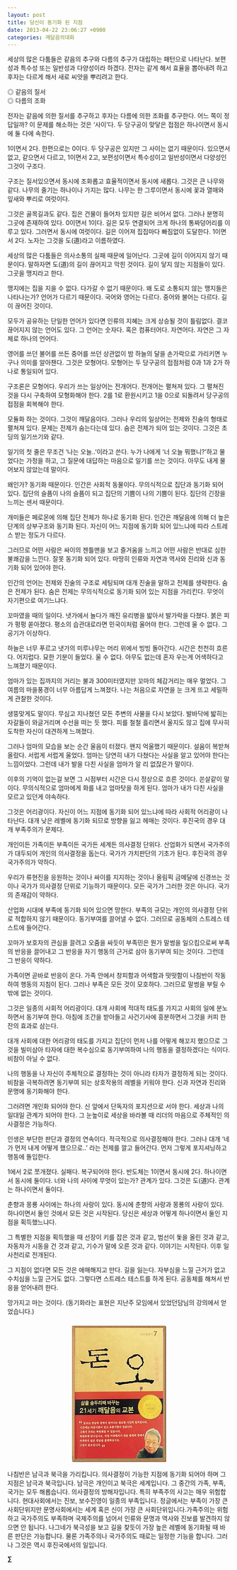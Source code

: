 ```yaml
---
layout: post
title: 당신이 동기화 된 지점
date: 2013-04-22 23:06:27 +0900
categories: 깨달음의대화
---
```

세상의 많은 다툼들은 같음의 추구와 다름의 추구가 대립하는 패턴으로 나타난다. 보편성과 특수성 또는 일반성과 다양성이라 하겠다. 전자는 같게 해서 효율을 뽑아내려 하고 후자는 다르게 해서 새로 씨앗을 뿌리려고 한다. 



◎ 같음의 질서   
◎ 다름의 조화

  


전자는 같음에 의한 질서를 추구하고 후자는 다름에 의한 조화를 추구한다. 어느 쪽이 정답일까? 이 문제를 해소하는 것은 ‘사이’다. 두 당구공이 맞닿은 접점은 하나이면서 동시에 둘 다에 속한다. 


  


1이면서 2다. 한편으로는 0이다. 두 당구공은 있지만 그 사이는 없기 때문이다. 있으면서 없고, 같으면서 다르고, 1이면서 2고, 보편성이면서 특수성이고 일반성이면서 다양성인 그것이 구조다. 


  


구조는 질서있으면서 동시에 조화롭고 효율적이면서 동시에 새롭다. 그것은 큰 나무와 같다. 나무의 줄기는 하나이나 가지는 많다. 나무는 한 그루이면서 동시에 꽃과 열매와 잎새와 뿌리로 여럿이다. 


  


그것은 골목길과도 같다. 집은 건물이 들어차 있지만 길은 비어서 없다. 그러나 분명히 그곳에 존재하여 있다. 0이면서 1이다. 길은 모두 연결되어 크게 하나의 통짜덩어리를 이루고 있다. 그러면서 동시에 여럿이다. 길은 이어져 집집마다 빠짐없이 도달한다. 1이면서 2다. 노자는 그것을 도(道)라고 이름하였다. 


  


세상의 많은 다툼들은 의사소통의 실패 때문에 일어난다. 그곳에 길이 이어지지 않기 때문이다. 말하자면 도(道)의 길이 끊어지고 막힌 것이다. 길이 닿지 않는 지점들이 있다. 그곳을 맹지라고 한다. 


  


맹지에는 집을 지을 수 없다. 다가갈 수 없기 때문이다. 왜 도로 소통되지 않는 맹지들은 나타나는가? 언어가 다르기 때문이다. 국어와 영어는 다르다. 중어와 불어는 다르다. 길이 끊어진 것이다.


  


모두가 공유하는 단일한 언어가 있다면 인류의 지혜는 크게 상승될 것이 틀림없다. 결코 끊어지지 않는 언어도 있다. 그 언어는 숫자다. 혹은 컴퓨터어다. 자연어다. 자연은 그 자체로 하나의 언어다. 


  


영어를 쓰던 불어를 쓰든 중어를 쓰던 상관없이 밤 하늘의 달을 손가락으로 가리키면 누구나 의미를 알아챈다. 그것은 모형어다. 모형어는 두 당구공의 접점처럼 0과 1과 2가 하나로 통일되어 있다. 


  


구조론은 모형어다. 우리가 쓰는 일상어는 전개어다. 전개어는 펼쳐져 있다. 그 펼쳐진 것을 다시 구축하여 모형화해야 한다. 2를 1로 환원시키고 1을 0으로 되돌려서 당구공의 접점을 회복해야 한다.


  


모듈화 하는 것이다. 그것이 깨달음이다. 그러나 우리의 일상어는 전제와 진술의 형태로 펼쳐져 있다. 문제는 전제가 숨는다는데 있다. 숨은 전제가 되어 있는 것이다. 그것은 초딩의 일기쓰기와 같다. 


  


일기의 첫 줄은 무조건 ‘나는 오늘..’이라고 쓴다. 누가 나에게 ‘너 오늘 뭐했니?’하고 물었다는 가정을 하고, 그 질문에 대답하는 마음으로 일기를 쓰는 것이다. 아무도 내게 물어보지 않았는데 말이다. 


  


왜인가? 동기화 때문이다. 인간은 사회적 동물이다. 무의식적으로 집단과 동기화 되어 있다. 집단의 슬픔이 나의 슬픔이 되고 집단의 기쁨이 나의 기쁨이 된다. 집단의 긴장을 느끼는 센서 때문이다. 


  


개미들은 페로몬에 의해 집단 전체가 하나로 동기화 된다. 인간은 깨달음에 의해 더 높은 단계의 상부구조와 동기화 된다. 자신이 어느 지점에 동기화 되어 있느냐에 따라 스트레스 받는 정도가 다르다.


  


그러므로 어떤 사람은 싸이의 젠틀맨을 보고 즐거움을 느끼고 어떤 사람은 반대로 심한 불쾌감을 느낀다. 잘못 동기화 되어 있다. 마땅히 인류와 자연과 역사와 진리와 신과 동기화 되어 있어야 한다. 


  


인간의 언어는 전제와 진술의 구조로 세팅되며 대개 진술을 말하고 전제를 생략한다. 숨은 전제가 된다. 숨은 전제는 무의식적으로 동기화 되어 있는 지점을 가리킨다. 무엇이 자기편으로 여기느냐다. 


  


꼬마였을 때의 일이다. 냇가에서 놀다가 깨진 유리병을 밟아서 발가락을 다쳤다. 붉은 피가 펑펑 쏟아졌다. 평소의 습관대로라면 민국이처럼 울어야 한다. 그런데 울 수 없다. 그 공기가 이상하다. 


  


하늘은 너무 푸르고 냇가의 미루나무는 머리 위에서 빙빙 돌아간다. 시간은 천천히 흐른다. 어지럽다. 묘한 기분이 들었다. 울 수 없다. 아무도 없는데 혼자 우는게 어색하다고 느껴졌기 때문이다. 


  


엄마가 있는 집까지의 거리는 불과 300미터였지만 꼬마의 체감거리는 매우 멀었다. 그 여름의 마을풍경이 너무 아름답게 느껴졌다. 나는 처음으로 자연을 눈 크게 뜨고 세밀하게 관찰한 것이다. 


  


생뚱맞게도 말이다. 무심고 지나쳤던 모든 주변의 사물을 다시 보았다. 발바닥에 밟히는 자갈들이 와글거리며 수선을 떠는 듯 했다. 피를 철철 흘리면서 울지도 않고 집에 무사히 도착한 자신이 대견하게 느껴졌다. 


  


그러나 엄마의 모습을 보는 순간 울음이 터졌다. 왠지 억울했기 때문이다. 설움이 복받쳐 올랐다. 서럽게 서럽게 울었다. 엄마는 당연히 내가 다쳤다는 사실을 알고 있어야 한다는 느낌이었다. 그런데 내가 발을 다친 사실을 엄마가 알 리 없잖은가 말이다. 


  


이후의 기억이 없는걸 보면 그 시점부터 시간은 다시 정상으로 흐른 것이다. 쏜살같이 말이다. 무의식적으로 엄마에게 화를 내고 엄마탓을 하게 된다. 엄마가 내가 다친 사실을 모르고 있던게 야속하다.


  


그것은 어리광이다. 자신이 어느 지점에 동기화 되어 있느냐에 따라 사회적 어리광이 나타난다. 대개 낮은 레벨에 동기화 되므로 방향을 잃고 헤매는 것이다. 후진국의 경우 대개 부족주의가 문제다.


  


개인이든 가족이든 부족이든 국가든 세계든 의사결정 단위다. 산업화가 되면서 국가주의가 대두되어 개인의 의사결정을 돕는다. 국가가 가치판단의 기초가 된다. 후진국의 경우 국가주의가 약하다. 


  


우리가 류현진을 응원하는 것이나 싸이를 지지하는 것이나 올림픽 금메달에 신경쓰는 것이나 국가가 의사결정 단위로 기능하기 때문이다. 모든 국가가 그러한 것은 아니다. 국가의 존재감이 약하다. 


  


산업화 시대에 부족에 동기화 되어 있으면 망한다. 부족의 규모는 개인의 의사결정 단위로 적합하지 않기 때문이다. 동기부여를 끌어낼 수 없다. 그러므로 공동체의 스트레스 테스트에 들어간다. 


  


꼬마가 보호자의 관심을 끌려고 오줌을 싸듯이 부족민은 뭔가 말썽을 일으킴으로써 부족의 반응을 끌어내고 그 반응을 자기 행동의 근거로 삼아 동기부여 되는 것이다. 그런데 그 반응이 약하다.


  


가족이면 곧바로 반응이 온다. 가족 안에서 창피함과 어색함과 떳떳함이 나침반이 작동하여 행동의 지침이 된다. 그러나 부족은 모든 것이 모호하다. 그러므로 말썽을 부릴 수 밖에 없는 것이다. 


  


그것은 일종의 사회적 어리광이다. 대개 사회에 적대적 태도를 가지고 사회의 일에 분노하면서 동기부여 한다. 아침에 조간을 받아들고 사건기사에 흥분하면서 그것을 커피 한 잔의 효과로 삼는다.


  


대개 사회에 대한 어리광의 태도를 가지고 집단이 먼저 나를 어떻게 해꼬지 했으므로 그것을 빌미삼아 타자에 대한 복수심으로 동기부여하여 나의 행동을 결정하겠다는 식이다. 비참이 아닐 수 없다. 


  


나의 행동을 나 자신이 주체적으로 결정하는 것이 아니라 타자가 결정하게 되는 것이다. 비참을 극복하려면 동기부여 되는 상호작용의 레벨을 키워야 한다. 신과 자연과 진리와 문명에 동기화해야 한다. 


  


그러려면 개인화 되어야 한다. 신 앞에서 단독자의 포지션으로 서야 한다. 세상과 나의 일대일 관계가 되어야 한다. 그 눈높이로 세상을 바라볼 때 리더의 마음으로 주체적인 의사결정은 가능하다. 


  


인생은 부단한 판단과 결정의 연속이다. 적극적으로 의사결정해야 한다. 그러나 대개 ‘네가 먼저 내게 어떻게 했으므로..’ 라는 전제를 깔고 들어간다. 먼저 그렇게 포지셔닝하고 행동에 돌입한다. 


  


1에서 2로 쪼개졌다. 실패다. 복구되어야 한다. 반도체는 1이면서 동시에 2다. 하나이면서 동시에 둘이다. 너와 나의 사이에 무엇이 있는가? 관계가 있다. 그것은 도(道)다. 관계는 하나이면서 둘이다. 


  


춘향과 몽룡 사이에는 하나의 사랑이 있다. 동시에 춘향의 사랑과 몽룡의 사랑이 있다. 하나이면서 둘인 것에서 모든 것은 시작된다. 당신은 세상과 어떻게 하나이면서 둘인 지점을 획득했느냐다. 


  


그 특별한 지점을 획득했을 때 선장이 키를 잡은 것과 같고, 범선이 돛을 올린 것과 같고, 자동차가 시동을 건 것과 같고, 기수가 말에 오른 것과 같다. 이야기는 시작된다. 이후 일사천리로 전개된다. 


  


그 지점이 없다면 모든 것은 애매해지고 만다. 길을 잃는다. 자부심을 느낄 근거가 없고 수치심을 느낄 근거도 없다. 그렇다면 스트레스 테스트를 하게 된다. 공동체를 해쳐서 반응을 얻어내려 한다.


  


망가지고 마는 것이다. (동기화라는 표현은 지난주 모임에서 있었던담님의 강의에서 얻었습니다.)


  






 ###


  




<p align="center">
  <a href="?mid=DonOh"><img alt="345678.jpg" src="files/attach/images/198/727/315/55.JPG" /> <br /></a>
</p>



나침반은 남극과 북극을 가리킵니다. 의사결정이 가능한 지점에 동기화 되어야 하며 그 지점은 남극과 북극입니다. 남극은 개인이고 북극은 세계입니다. 그 중간의 가족, 부족, 국가는 모두 해롭습니다. 의사결정의 방해자입니다. 특히 부족주의 사고는 매우 위험합니다. 현대사회에서는 진보, 보수진영이 일종의 부족입니다. 정글에서는 부족이 가장 큰 사회단위지만 문명사회에서는 세계 혹은 신이 가장 큰 사회단위입니다.가족주의는 위험하고 국가주의도 부족하며 국제주의를 넘어서 인류와 문명과 역사와 진보를 발견하지 않으면 안 됩니다. 나그네가 북극성을 보고 길을 찾듯이 가장 높은 레벨에 동기화될 때 바른 판단은 가능합니다. 물론 가족주의나 국가주의도 때로는 일정한 기능을 합니다. 그러나 그것은 역시 후진국에서의 일입니다. 





**∑**